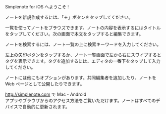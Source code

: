 Simplenote for iOS へようこそ !

ノートを新規作成するには、「＋」ボタンをタップしてください。

一覧を使ってノートをブラウズできます。ノートの内容を表示するにはタイトルをタップしてください。次の画面で本文をタップすると編集できます。

ノートを検索するには、ノート一覧の上に検索キーワードを入力してください。

左上の矢印ボタンをタップするか、ノート一覧画面で左から右にスワイプするとタグを表示できます。タグを追加するには、エディタの一番下をタップして入力してください。

ノートには他にもオプションがあります。共同編集者を追加したり、ノートを  
Web ページとして公開したりできます。  

http://simplenote.com で Mac・Android  
アプリやブラウザからのアクセス方法をご覧いただけます。ノートはすべてのデバイスで自動的に更新されます。